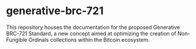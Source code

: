# generative-brc-721
This repository houses the documentation for the proposed Generative BRC-721 Standard, a new concept aimed at optimizing the creation of Non-Fungible Ordinals collections within the Bitcoin ecosystem.
